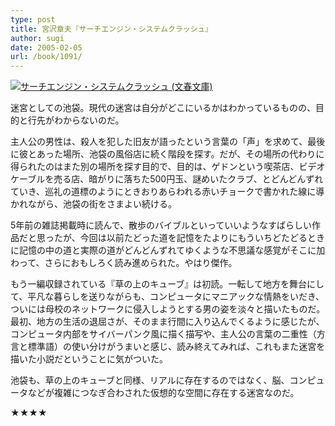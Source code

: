 ```yaml
---
type: post
title: 宮沢章夫『サーチエンジン・システムクラッシュ』
author: sugi
date: 2005-02-05
url: /book/1091/
---
```

<a href="http://www.amazon.co.jp/exec/obidos/ASIN/4167695014/chezsugi-22/ref=nosim/" name="amazletlink" target="_blank"><img src="http://ecx.images-amazon.com/images/I/61GY635GN4L.jpg" alt="サーチエンジン・システムクラッシュ (文春文庫)" style="border: none;" class="alignleft"/></a>

迷宮としての池袋。現代の迷宮は自分がどこにいるかはわかっているものの、目的と行先がわからないのだ。

主人公の男性は、殺人を犯した旧友が語ったという言葉の「声」を求めて、最後に彼とあった場所、池袋の風俗店に続く階段を探す。だが、その場所の代わりに得られたのはまた別の場所を探す目的で、目的は、ゲドンという喫茶店、ビデオケーブルを売る店、暗がりに落ちた500円玉、謎めいたクラブ、とどんどんずれていき、巡礼の道標のようにときおりあらわれる赤いチョークで書かれた線に導かれながら、池袋の街をさまよい続ける。

5年前の雑誌掲載時に読んで、散歩のバイブルといっていいようなすばらしい作品だと思ったが、今回は以前たどった道を記憶をたよりにもういちどたどるときに記憶の中の道と実際の道がどんどんずれてゆくような不思議な感覚がそこに加わって、さらにおもしろく読み進められた。やはり傑作。

もう一編収録されている『草の上のキューブ』は初読。一転して地方を舞台にして、平凡な暮らしを送りながらも、コンピュータにマニアックな情熱をいだき、ついには母校のネットワークに侵入しようとする男の姿を淡々と描いたものだ。最初、地方の生活の退屈さが、そのまま行間に入り込んでくるように感じたが、コンピュータ内部をサイバーパンク風に描く描写や、主人公の言葉の二重性（方言と標準語）の使い分けがうまいと感じ、読み終えてみれば、これもまた迷宮を描いた小説だということに気がついた。

池袋も、草の上のキューブと同様、リアルに存在するのではなく、脳、コンピュータなどが複雑につなぎ合わされた仮想的な空間に存在する迷宮なのだ。

★★★★
